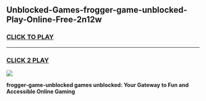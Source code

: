 
## Unblocked-Games-frogger-game-unblocked-Play-Online-Free-2n12w
<h3>
<a href="https://premium76.site?title=frogger-game-unblocked&ref=26A">CLICK TO PLAY</a></h3>
<hr>

<h3>
<a href="https://premium76.site?title=frogger-game-unblocked&ref=26A">CLICK 2 PLAY</a>
  
</h3>

<a href="https://premium76.site?title=frogger-game-unblocked&ref=26A"><img src="https://clearcache.store/games.png"></a>


**frogger-game-unblocked games unblocked: Your Gateway to Fun and Accessible Online Gaming**
